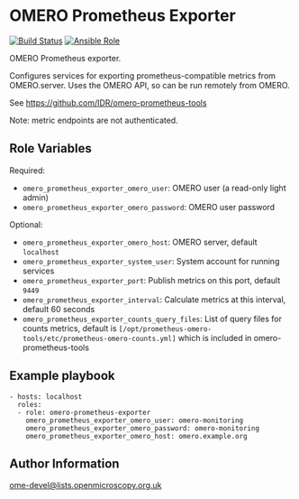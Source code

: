 OMERO Prometheus Exporter
=========================

[![Build Status](https://travis-ci.org/openmicroscopy/ansible-role-omero-prometheus-exporter.svg)](https://travis-ci.org/openmicroscopy/ansible-role-omero-prometheus-exporter)
[![Ansible Role](https://img.shields.io/ansible/role/37759.svg)](https://galaxy.ansible.com/openmicroscopy/omero_prometheus_exporter/)

OMERO Prometheus exporter.

Configures services for exporting prometheus-compatible metrics from OMERO.server.
Uses the OMERO API, so can be run remotely from OMERO.

See https://github.com/IDR/omero-prometheus-tools

Note: metric endpoints are not authenticated.


Role Variables
--------------

Required:
- `omero_prometheus_exporter_omero_user`: OMERO user (a read-only light admin)
- `omero_prometheus_exporter_omero_password`: OMERO user password

Optional:
- `omero_prometheus_exporter_omero_host`: OMERO server, default `localhost`
- `omero_prometheus_exporter_system_user`: System account for running services
- `omero_prometheus_exporter_port`: Publish metrics on this port, default `9449`
- `omero_prometheus_exporter_interval`: Calculate metrics at this interval, default 60 seconds
- `omero_prometheus_exporter_counts_query_files`: List of query files for counts metrics, default is `[/opt/prometheus-omero-tools/etc/prometheus-omero-counts.yml]` which is included in omero-prometheus-tools


Example playbook
----------------

    - hosts: localhost
      roles:
      - role: omero-prometheus-exporter
        omero_prometheus_exporter_omero_user: omero-monitoring
        omero_prometheus_exporter_omero_password: omero-monitoring
        omero_prometheus_exporter_omero_host: omero.example.org


Author Information
------------------

ome-devel@lists.openmicroscopy.org.uk
